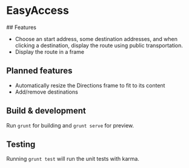 # EasyAccess

## Features

- Choose an start address, some destination addresses, and when clicking a destination, display the route using public transportation.
- Display the route in a frame

## Planned features

- Automatically resize the Directions frame to fit to its content
- Add/remove destinations

## Build & development

Run `grunt` for building and `grunt serve` for preview.

## Testing

Running `grunt test` will run the unit tests with karma.
